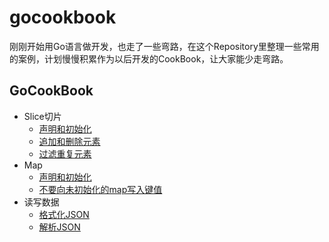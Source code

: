# gocookbook


刚刚开始用Go语言做开发，也走了一些弯路，在这个Repository里整理一些常用的案例，计划慢慢积累作为以后开发的CookBook，让大家能少走弯路。

## GoCookBook

- Slice切片
  - [声明和初始化](https://github.com/kevinyan815/gocookbook/issues/3)
  - [追加和删除元素](https://github.com/kevinyan815/gocookbook/issues/4)
  - [过滤重复元素](https://github.com/kevinyan815/gocookbook/issues/5)
- Map
  - [声明和初始化](https://github.com/kevinyan815/gocookbook/issues/6)
  - [不要向未初始化的map写入键值](https://github.com/kevinyan815/gocookbook/issues/7)
- 读写数据
  - [格式化JSON](https://github.com/kevinyan815/gocookbook/issues/2)
  - [解析JSON](https://github.com/kevinyan815/gocookbook/issues/1)
